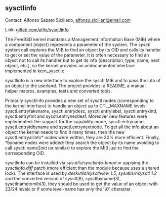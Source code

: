 ## sysctlinfo ##

Contact: Alfonso Sabato Siciliano, <alfonso.sicilian@email.com>  

Link:	 [gitlab.com/alfix/sysctlinfo](https://gitlab.com/alfix/sysctlinfo)    

The FreeBSD kernel maintains a Management Information Base (MIB) where a 
component (object) represents a parameter of the system. The _sysctl_ system 
call explores the MIB to find an object by its OID and calls its handler to get 
or set the value of the parameter. It is often necessary to find an object not 
to call its handler but to get its info (description, type, name, next object, 
etc.), so the kernel provides an undocumented interface implemented in 
kern\_sysctl.c.

sysctlinfo is a new interface to explore the sysctl MIB and to pass the info
of an object to the userland. The project provides: a README, a manual, helper 
macros, examples, tests and converted tools.

Primarily sysctlinfo provides a new set of sysctl nodes (corresponding to the 
kernel interface) to handle an object up to CTL\_MAXNAME levels:
sysctl.entryfakename, sysctl.entrydesc, sysctl.entrylabel, sysctl.entrykind, 
sysctl.entryfmt and sysctl.entrynextleaf. Moreover new features were 
implemented: the support for the capability mode, sysctl.entryname, 
sysctl.entryidbyname and sysctl.entrynextnode. To get all the info about an 
object the kernel needs to find it many times, then the new 
sysctl.entryallinfo\* nodes were written, they are 30% more efficient. Finally, 
\*byname nodes were added: they search the object by its name avoiding to call 
sysctl.name2oid (or similar) to explore the MIB just to find the corresponding 
OID.

sysctlinfo can be installed via _sysutils/sysctlinfo-kmod_ or applying the 
_sysctlinfo.diff_ patch (more efficient than the module because uses a shared 
lock). The interface is used by _deskutils/sysctlview 1.5_, 
_sysutils/nsysctl 1.2_ and the converted version of sysctl(8), sysctlbyname(3), 
sysctlnametomib(3), they should be used to get the value of an object with 23/24 
levels or if some level-name has only the '\0' character.
